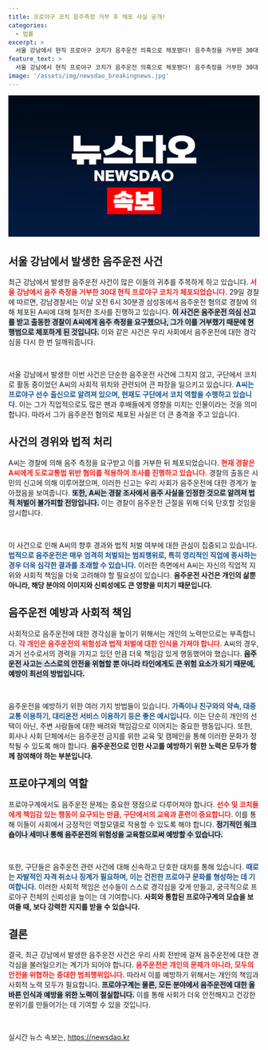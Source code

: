 ```yaml
---
title: 프로야구 코치 음주측정 거부 후 체포 사실 공개!
categories:
  - 법률
excerpt: >
  서울 강남에서 현직 프로야구 코치가 음주운전 의혹으로 체포됐다! 음주측정을 거부한 30대 A씨, 결국 경찰에 음주 사실을 시인하며 후폭풍이 예상된다. 과연 그의 경력과 명성은 어떻게 될까? 클릭하여 확인해보세요!
feature_text: >
  서울 강남에서 현직 프로야구 코치가 음주운전 의혹으로 체포됐다! 음주측정을 거부한 30대 A씨, 결국 경찰에 음주 사실을 시인하며 후폭풍이 예상된다. 과연 그의 경력과 명성은 어떻게 될까? 클릭하여 확인해보세요!
image: '/assets/img/newsdao_breakingnews.jpg'
---
```


<p><img src="/assets/img/newsdao_breakingnews.jpg" alt="flaretime 속보" /></p>

<h2 data-ke-size="size26">서울 강남에서 발생한 음주운전 사건</h2>

<p data-ke-size="size16">최근 강남에서 발생한 음주운전 사건이 많은 이들의 귀추를 주목하게 하고 있습니다. <b><span style="color: #ee2323;">서울 강남에서 음주 측정을 거부한 30대 현직 프로야구 코치가 체포되었습니다.</span></b> 29일 경찰에 따르면, 강남경찰서는 이날 오전 6시 30분경 삼성동에서 음주운전 혐의로 경찰에 의해 체포된 A씨에 대해 철저한 조사를 진행하고 있습니다. <b><span style="background-color: #21538527;">이 사건은 음주운전 의심 신고를 받고 출동한 경찰이 A씨에게 음주 측정을 요구했으나, 그가 이를 거부했기 때문에 현행범으로 체포하게 된 것입니다.</span></b> 이와 같은 사건은 우리 사회에서 음주운전에 대한 경각심을 다시 한 번 일깨워줍니다.</p>

<p data-ke-size="size16">&nbsp;</p>

<p>서울 강남에서 발생한 이번 사건은 단순한 음주운전 사건에 그치지 않고, 구단에서 코치로 활동 중이었던 A씨의 사회적 위치와 관련되어 큰 파장을 일으키고 있습니다. <b><span style="color: #1a5490;">A씨는 프로야구 선수 출신으로 알려져 있으며, 현재도 구단에서 코치 역할을 수행하고 있습니다.</span></b> 이는 그가 직업적으로도 많은 팬과 후배들에게 영향을 미치는 인물이라는 것을 의미합니다. 따라서 그가 음주운전 혐의로 체포된 사실은 더 큰 충격을 주고 있습니다.</p>

<h2 data-ke-size="size26">사건의 경위와 법적 처리</h2>

<p data-ke-size="size16">A씨는 경찰에 의해 음주 측정을 요구받고 이를 거부한 뒤 체포되었습니다. <b><span style="color: #ee2323;">현재 경찰은 A씨에게 도로교통법 위반 혐의를 적용하여 조사를 진행하고 있습니다.</span></b> 경찰의 출동은 시민의 신고에 의해 이루어졌으며, 이러한 신고는 우리 사회가 음주운전에 대한 경계가 높아졌음을 보여줍니다. <b><span style="background-color: #21538527;">또한, A씨는 경찰 조사에서 음주 사실을 인정한 것으로 알려져 법적 처벌이 불가피할 전망입니다.</span></b> 이는 경찰이 음주운전 근절을 위해 더욱 단호할 것임을 암시합니다.</p>

<p data-ke-size="size16">&nbsp;</p>

<p>이 사건으로 인해 A씨의 향후 경과와 법적 처벌 여부에 대한 관심이 집중되고 있습니다. <b><span style="color: #1a5490;">법적으로 음주운전은 매우 엄격히 처벌되는 범죄행위로, 특히 영리적인 직업에 종사하는 경우 더욱 심각한 결과를 초래할 수 있습니다.</span></b> 이러한 측면에서 A씨는 자신의 직업적 지위와 사회적 책임을 더욱 고려해야 할 필요성이 있습니다. <b>음주운전 사건은 개인의 삶뿐 아니라, 해당 분야의 이미지와 신뢰성에도 큰 영향을 미치기 때문입니다.</b></p>

<h2 data-ke-size="size26">음주운전 예방과 사회적 책임</h2>

<p data-ke-size="size16">사회적으로 음주운전에 대한 경각심을 높이기 위해서는 개인의 노력만으로는 부족합니다. <b><span style="color: #ee2323;">각 개인은 음주운전의 위험성과 법적 처벌에 대한 인식을 가져야 합니다.</span></b> A씨의 경우, 과거 선수로서의 경력을 가지고 있던 만큼 더욱 책임감 있게 행동했어야 했습니다. <b><span style="background-color: #21538527;">음주운전 사고는 스스로의 안전을 위협할 뿐 아니라 타인에게도 큰 위험 요소가 되기 때문에, 예방이 최선의 방법입니다.</span></b></p>

<p data-ke-size="size16">&nbsp;</p>

<p>음주운전을 예방하기 위한 여러 가지 방법들이 있습니다. <b><span style="color: #1a5490;">가족이나 친구와의 약속, 대중교통 이용하기, 대리운전 서비스 이용하기 등은 좋은 예시입니다.</span></b> 이는 단순히 개인의 선택이 아닌, 주변 사람들에 대한 배려와 책임감으로 이어지는 중요한 행동입니다. 또한, 회사나 사회 단체에서는 음주운전 금지를 위한 교육 및 캠페인을 통해 이러한 문화가 정착될 수 있도록 해야 합니다. <b>음주운전으로 인한 사고를 예방하기 위한 노력은 모두가 함께 참여해야 하는 부분입니다.</b></p>

<h2 data-ke-size="size26">프로야구계의 역할</h2>

<p data-ke-size="size16">프로야구계에서도 음주운전 문제는 중요한 쟁점으로 다루어져야 합니다. <b><span style="color: #ee2323;">선수 및 코치들에게 책임감 있는 행동이 요구되는 만큼, 구단에서의 교육과 훈련이 중요합니다.</span></b> 이를 통해 이들이 사회에서 긍정적인 역할모델로 작용할 수 있도록 해야 합니다. <b><span style="background-color: #21538527;">정기적인 워크숍이나 세미나 통해 음주운전의 위험성을 교육함으로써 예방할 수 있습니다.</span></b></p>

<p data-ke-size="size16">&nbsp;</p>

<p>또한, 구단들은 음주운전 관련 사건에 대해 신속하고 단호한 대처를 통해 있습니다. <b><span style="color: #1a5490;">때로는 자발적인 자격 취소나 징계가 필요하며, 이는 건전한 프로야구 문화를 형성하는 데 기여합니다.</span></b> 이러한 사회적 책임은 선수들이 스스로 경각심을 갖게 만들고, 궁극적으로 프로야구 전체의 신뢰성을 높이는 데 기여합니다. <b>사회와 통합된 프로야구계의 모습을 보여줄 때, 보다 강력한 지지를 받을 수 있습니다.</b></p>

<h2 data-ke-size="size26">결론</h2>

<p data-ke-size="size16">결국, 최근 강남에서 발생한 음주운전 사건은 우리 사회 전반에 걸쳐 음주운전에 대한 경각심을 불러일으키는 계기가 되어야 합니다. <b><span style="color: #ee2323;">음주운전은 개인의 문제가 아니라, 모두의 안전을 위협하는 중대한 범죄행위입니다.</span></b> 따라서 이를 예방하기 위해서는 개인의 책임과 사회적 노력 모두가 필요합니다. <b><span style="background-color: #21538527;">프로야구계는 물론, 모든 분야에서 음주운전에 대한 올바른 인식과 예방을 위한 노력이 절실합니다.</span></b> 이를 통해 사회가 더욱 안전해지고 건강한 분위기를 만들어가는 데 기여할 수 있을 것입니다.</p>

<p data-ke-size="size16">&nbsp;</p>
실시간 뉴스 속보는, <a href="https://newsdao.kr" rel="dofollow">https://newsdao.kr</a>


